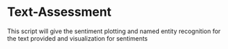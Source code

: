 # Text-Assessment
This script will give the sentiment plotting and named entity recognition for the text provided and visualization for sentiments
